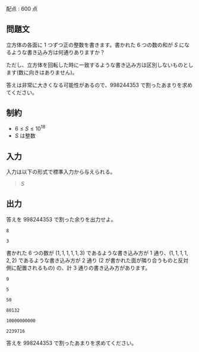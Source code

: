 配点 : $600$ 点

## 問題文

立方体の各面に $1$ つずつ正の整数を書きます。書かれた $6$ つの数の和が $S$ になるような書き込み方は何通りありますか？

ただし、立方体を回転した時に一致するような書き込み方は区別しないものとします(数に向きはありません)。

答えは非常に大きくなる可能性があるので、$998244353$ で割ったあまりを求めてください。

## 制約

- $6 \leq S \leq 10^{18}$
- $S$ は整数

## 入力

入力は以下の形式で標準入力から与えられる。

> $S$

## 出力

答えを $998244353$ で割った余りを出力せよ。

```input1
8
```

```output1
3
```

書かれた $6$ つの数が $(1,1,1,1,1,3)$ であるような書き込み方が $1$ 通り、$(1,1,1,1,2,2)$ であるような書き込み方が $2$ 通り ($2$ が書かれた面が隣り合うものと反対側に配置されるもの) の、計 $3$ 通りの書き込み方があります。

```input2
9
```

```output2
5
```

```input3
50
```

```output3
80132
```

```input4
10000000000
```

```output4
2239716
```

答えを $998244353$ で割ったあまりを求めてください。